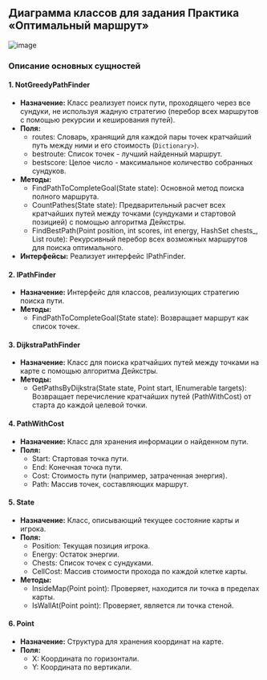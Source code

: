 ## Диаграмма классов для задания Практика «Оптимальный маршрут»
![image](https://github.com/user-attachments/assets/9be0b310-cc37-4482-ad68-cf2dc82d6524)


### Описание основных сущностей

#### **1. NotGreedyPathFinder**
- **Назначение:** Класс реализует поиск пути, проходящего через все сундуки, не используя жадную стратегию (перебор всех маршрутов с помощью рекурсии и кеширования путей).
- **Поля:**
  - routes: Словарь, хранящий для каждой пары точек кратчайший путь между ними и его стоимость (`Dictionary>`).
  - bestroute: Список точек - лучший найденный маршрут.
  - bestscore: Целое число - максимальное количество собранных сундуков.
- **Методы:**
  - FindPathToCompleteGoal(State state): Основной метод поиска полного маршрута.
  - CountPathes(State state): Предварительный расчет всех кратчайших путей между точками (сундуками и стартовой позицией) с помощью алгоритма Дейкстры.
  - FindBestPath(Point position, int scores, int energy, HashSet chests_, List route): Рекурсивный перебор всех возможных маршрутов для поиска оптимального.
- **Интерфейсы:** Реализует интерфейс IPathFinder.

#### **2. IPathFinder**
- **Назначение:** Интерфейс для классов, реализующих стратегию поиска пути.
- **Методы:**
  - FindPathToCompleteGoal(State state): Возвращает маршрут как список точек.

#### **3. DijkstraPathFinder**
- **Назначение:** Класс для поиска кратчайших путей между точками на карте с помощью алгоритма Дейкстры.
- **Методы:**
  - GetPathsByDijkstra(State state, Point start, IEnumerable targets): Возвращает перечисление кратчайших путей (PathWithCost) от старта до каждой целевой точки.

#### **4. PathWithCost**
- **Назначение:** Класс для хранения информации о найденном пути.
- **Поля:**
  - Start: Стартовая точка пути.
  - End: Конечная точка пути.
  - Cost: Стоимость пути (например, затраченная энергия).
  - Path: Массив точек, составляющих маршрут.

#### **5. State**
- **Назначение:** Класс, описывающий текущее состояние карты и игрока.
- **Поля:**
  - Position: Текущая позиция игрока.
  - Energy: Остаток энергии.
  - Chests: Список точек с сундуками.
  - CellCost: Массив стоимости прохода по каждой клетке карты.
- **Методы:**
  - InsideMap(Point point): Проверяет, находится ли точка в пределах карты.
  - IsWallAt(Point point): Проверяет, является ли точка стеной.

#### **6. Point**
- **Назначение:** Структура для хранения координат на карте.
- **Поля:**
  - X: Координата по горизонтали.
  - Y: Координата по вертикали.
